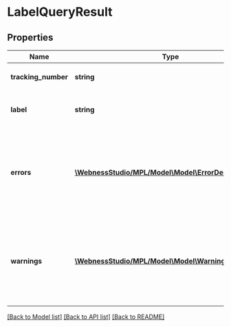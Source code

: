 # LabelQueryResult

## Properties
Name | Type | Description | Notes
------------ | ------------- | ------------- | -------------
**tracking_number** | **string** | A postai azonosító (ragszám). | [optional] 
**label** | **string** | A base64 kódolt PDF formátumú címirat. | [optional] 
**errors** | [**\WebnessStudio/MPL/Model\Model\ErrorDescriptor[]**](ErrorDescriptor.md) | A kérés végrehajtása során észlelt hibák. Amennyiben van hibalista, úgy az adott kérés sikertelenül zárult. | [optional] 
**warnings** | [**\WebnessStudio/MPL/Model\Model\WarningDescriptor[]**](WarningDescriptor.md) | A kérés végrehajtása során észlelt hiányosságok. Amennyiben a lista tartalmaz elemet, úgy az adott kérés sikeresen zárult. | [optional] 

[[Back to Model list]](../../README.md#documentation-for-models) [[Back to API list]](../../README.md#documentation-for-api-endpoints) [[Back to README]](../../README.md)


